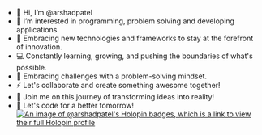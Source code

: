 - 👋 Hi, I’m @arshadpatel
- 👀 I’m interested in programming, problem solving and developing applications.
- 🌱 Embracing new technologies and frameworks to stay at the forefront of innovation. 
- 💻 Constantly learning, growing, and pushing the boundaries of what's possible.
- 🌟 Embracing challenges with a problem-solving mindset.
- ⚡️ Let's collaborate and create something awesome together!
- 🎯 Join me on this journey of transforming ideas into reality!
- 🚀 Let's code for a better tomorrow!
[![An image of @arshadpatel's Holopin badges, which is a link to view their full Holopin profile](https://holopin.me/arshadpatel)](https://holopin.io/@arshadpatel)
